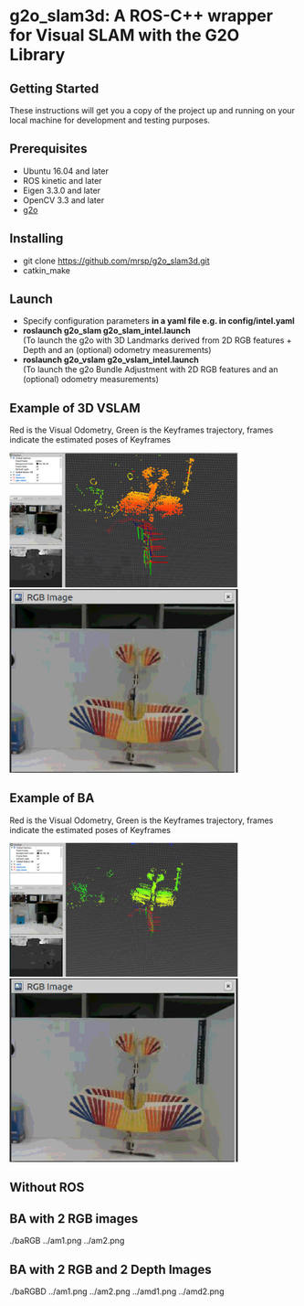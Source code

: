 # g2o_slam3d: A ROS-C++ wrapper for Visual SLAM with the G2O Library

## Getting Started
These instructions will get you a copy of the project up and running on your local machine for development and testing purposes.

## Prerequisites
* Ubuntu 16.04 and later
* ROS kinetic and later
* Eigen 3.3.0 and later
* OpenCV 3.3 and later
* [g2o](https://github.com/RainerKuemmerle/g2o)

## Installing
* git clone https://github.com/mrsp/g2o_slam3d.git
* catkin_make

## Launch 
* Specify configuration parameters <b> in a yaml file e.g. in config/intel.yaml </b>
* <b> roslaunch g2o_slam g2o_slam_intel.launch </b>
<br> (To launch the g2o with 3D Landmarks derived from 2D RGB features + Depth and an (optional) odometry measurements)
* <b> roslaunch g2o_vslam g2o_vslam_intel.launch </b>
<br>(To launch the g2o Bundle Adjustment with 2D RGB features and an (optional) odometry  measurements)


## Example of 3D VSLAM 
Red is the Visual Odometry, Green is the Keyframes trajectory, frames indicate the estimated poses of Keyframes
<p float="center">
  <img src="img/3D.png" width="400" />
  <img src="img/planeInScene.png" width="400" /> 
</p>

## Example of BA
Red is the Visual Odometry, Green is the Keyframes trajectory, frames indicate the estimated poses of Keyframes
<p float="center">
  <img src="img/BA.png" width="400" />
  <img src="img/planeInScene.png" width="400" /> 
</p>


## Without ROS

## BA with 2 RGB images
./baRGB ../am1.png ../am2.png
## BA with 2 RGB and 2 Depth Images
./baRGBD ../am1.png ../am2.png  ../amd1.png ../amd2.png
